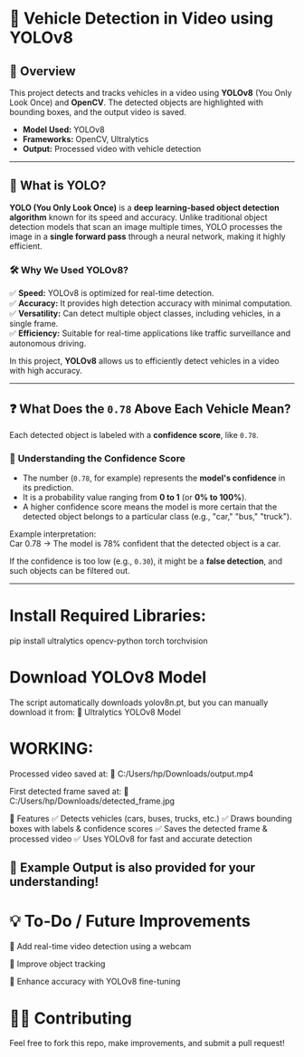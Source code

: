 # 🚗 Vehicle Detection in Video using YOLOv8   
                      
## 📌 Overview     
This project detects and tracks vehicles in a video using **YOLOv8** (You Only Look Once) and **OpenCV**. The detected objects are highlighted with bounding boxes, and the output video is saved.
  
- **Model Used:** YOLOv8  
- **Frameworks:** OpenCV, Ultralytics  
- **Output:** Processed video with vehicle detection  

---

## 📖 What is YOLO?  

**YOLO (You Only Look Once)** is a **deep learning-based object detection algorithm** known for its speed and accuracy. Unlike traditional object detection models that scan an image multiple times, YOLO processes the image in a **single forward pass** through a neural network, making it highly efficient.

### 🛠️ **Why We Used YOLOv8?**  
✅ **Speed:** YOLOv8 is optimized for real-time detection.  
✅ **Accuracy:** It provides high detection accuracy with minimal computation.  
✅ **Versatility:** Can detect multiple object classes, including vehicles, in a single frame.  
✅ **Efficiency:** Suitable for real-time applications like traffic surveillance and autonomous driving.  

In this project, **YOLOv8** allows us to efficiently detect vehicles in a video with high accuracy.

---

## ❓ What Does the `0.78` Above Each Vehicle Mean?  
Each detected object is labeled with a **confidence score**, like `0.78`.  

### 🔹 **Understanding the Confidence Score**  
- The number (`0.78`, for example) represents the **model's confidence** in its prediction.  
- It is a probability value ranging from **0 to 1** (or **0% to 100%**).  
- A higher confidence score means the model is more certain that the detected object belongs to a particular class (e.g., "car," "bus," "truck").  

Example interpretation:  
Car 0.78 → The model is 78% confident that the detected object is a car.

If the confidence is too low (e.g., `0.30`), it might be a **false detection**, and such objects can be filtered out.

---


# Install Required Libraries:

pip install ultralytics opencv-python torch torchvision

# Download YOLOv8 Model

The script automatically downloads yolov8n.pt, but you can manually download it from:
🔗 Ultralytics YOLOv8 Model



# WORKING:
Processed video saved at:
📍 C:/Users/hp/Downloads/output.mp4

First detected frame saved at:
📍 C:/Users/hp/Downloads/detected_frame.jpg

🎯 Features
✅ Detects vehicles (cars, buses, trucks, etc.)
✅ Draws bounding boxes with labels & confidence scores
✅ Saves the detected frame & processed video
✅ Uses YOLOv8 for fast and accurate detection

📸 Example Output is also provided for your understanding!
---

# 💡 To-Do / Future Improvements
🔹 Add real-time video detection using a webcam

🔹 Improve object tracking

🔹 Enhance accuracy with YOLOv8 fine-tuning

# 👨‍💻 Contributing
Feel free to fork this repo, make improvements, and submit a pull request!










